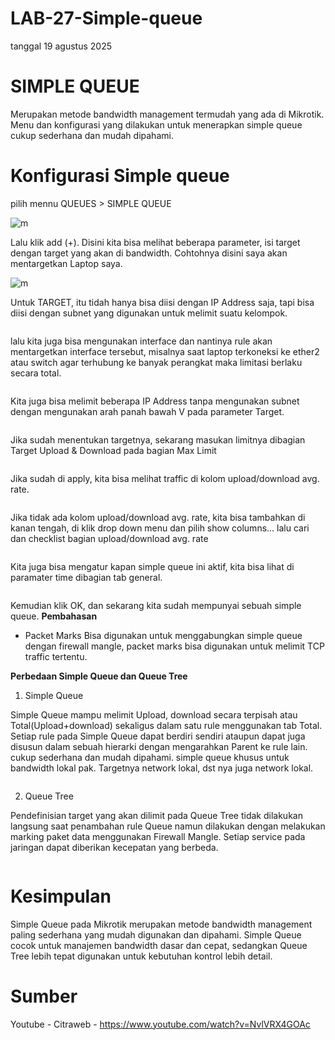 # LAB-27-Simple-queue
tanggal 19 agustus 2025

# SIMPLE QUEUE
Merupakan metode bandwidth management termudah yang ada di Mikrotik. Menu dan konfigurasi yang dilakukan untuk menerapkan simple queue cukup sederhana dan mudah dipahami.

# Konfigurasi Simple queue
pilih mennu  QUEUES > SIMPLE QUEUE

![m]()

Lalu klik add (+).
Disini kita bisa melihat beberapa parameter, isi target dengan target yang akan di bandwidth. Cohtohnya disini saya akan mentargetkan Laptop saya.

![m]()

Untuk TARGET, itu tidah hanya bisa diisi dengan IP Address saja, tapi bisa diisi dengan subnet yang digunakan untuk melimit suatu kelompok.

![]()

lalu kita juga bisa mengunakan interface dan nantinya rule akan mentargetkan interface tersebut, misalnya saat laptop terkoneksi ke ether2 atau switch agar terhubung ke banyak perangkat maka limitasi berlaku secara total.

![]()

Kita juga bisa melimit beberapa IP Address tanpa mengunakan subnet dengan mengunakan arah panah bawah V pada parameter Target.

![]()

Jika sudah menentukan targetnya, sekarang masukan limitnya dibagian Target Upload & Download pada bagian Max Limit

![]()

Jika sudah di apply, kita bisa melihat traffic di kolom upload/download avg. rate.

![]()

Jika tidak ada kolom upload/download avg. rate, kita bisa tambahkan di kanan tengah, di klik drop down menu dan pilih show columns... lalu cari dan checklist bagian upload/download avg. rate

![]()

Kita juga bisa mengatur kapan simple queue ini aktif, kita bisa lihat di paramater time dibagian tab general.

![]()

Kemudian klik OK, dan sekarang kita sudah mempunyai sebuah simple queue.
**Pembahasan**
- Packet Marks
Bisa digunakan untuk menggabungkan simple queue dengan firewall mangle, packet marks bisa digunakan untuk melimit TCP traffic tertentu.

**Perbedaan Simple Queue dan Queue Tree**  
1. Simple Queue

Simple Queue mampu melimit Upload, download secara terpisah atau Total(Upload+download) sekaligus dalam satu rule menggunakan tab Total.
Setiap rule pada Simple Queue dapat berdiri sendiri ataupun dapat juga disusun dalam sebuah hierarki dengan mengarahkan Parent ke rule lain.
cukup sederhana dan mudah dipahami.
simple queue khusus untuk bandwidth lokal pak. Targetnya network lokal, dst nya juga network lokal.

![]()

2. Queue Tree

Pendefinisian target yang akan dilimit pada Queue Tree tidak dilakukan langsung saat penambahan rule Queue namun dilakukan dengan melakukan marking paket data menggunakan Firewall Mangle.
Setiap service pada jaringan dapat diberikan kecepatan yang berbeda.

![]()

# Kesimpulan
Simple Queue pada Mikrotik merupakan metode bandwidth management paling sederhana yang mudah digunakan dan dipahami. Simple Queue cocok untuk manajemen bandwidth dasar dan cepat, sedangkan Queue Tree lebih tepat digunakan untuk kebutuhan kontrol lebih detail.

# Sumber
Youtube - Citraweb - https://www.youtube.com/watch?v=NvlVRX4GOAc 

